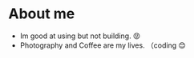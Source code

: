 # About me

- Im good at using but not building. 😡
- Photography and Coffee are my lives. （coding 😊
